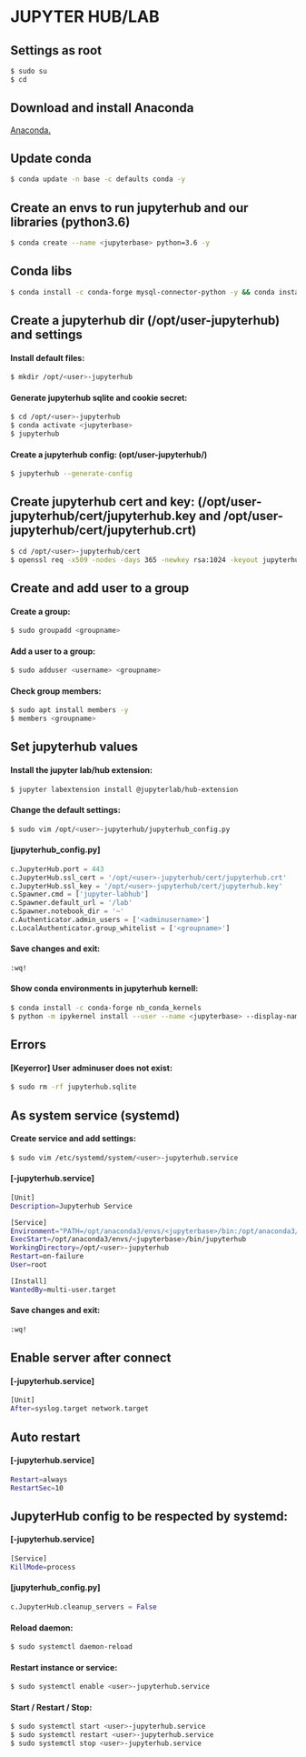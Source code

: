 # JUPYTER HUB/LAB</h1>
## Settings as root

```sh
$ sudo su
$ cd
```

## Download and install Anaconda

[Anaconda.](https://github.com/Nouvellie/ubuntu/blob/ubuntu/contents/anaconda.md)

## Update conda

```sh
$ conda update -n base -c defaults conda -y
```

## Create an envs to run jupyterhub and our libraries (python3.6)

```sh
$ conda create --name <jupyterbase> python=3.6 -y
```

## Conda libs

```sh
$ conda install -c conda-forge mysql-connector-python -y && conda install -c pandas pymysql -y && conda install -c conda-forge mysqlclient -y && conda install -c kalefranz mysql-server -y && conda install -c conda-forge django -y && conda install -c conda-forge djangorestframework -y && conda install -c conda-forge keras -y && conda install -c anaconda tensorflow -y && conda install -c conda-forge django-cors-headers -y && conda install -c conda-forge django-filter -y && conda install -c conda-forge pandas -y && conda install -c conda-forge bokeh -y && conda install -c conda-forge appdirs -y && conda install -c conda-forge lxml -y && conda install -c conda-forge wfdb -y && conda install -c conda-forge pywavelets -y && conda install -c conda-forge sqlparse -y && conda install -c conda-forge jupyterhub -y && conda install -c conda-forge notebook -y && conda install -c conda-forge configurable-http-proxy -y && conda install -c conda-forge jupyterlab -y
 ```

## Create a jupyterhub dir (/opt/user-jupyterhub) and settings
#### Install default files:

```sh
$ mkdir /opt/<user>-jupyterhub
```

#### Generate jupyterhub sqlite and cookie secret:

```sh
$ cd /opt/<user>-jupyterhub
$ conda activate <jupyterbase>
$ jupyterhub
```

#### Create a jupyterhub config: (opt/user-jupyterhub/)

```sh
$ jupyterhub --generate-config
```

## Create jupyterhub cert and key: (/opt/user-jupyterhub/cert/jupyterhub.key and /opt/user-jupyterhub/cert/jupyterhub.crt)

```sh
$ cd /opt/<user>-jupyterhub/cert
$ openssl req -x509 -nodes -days 365 -newkey rsa:1024 -keyout jupyterhub.key -out jupyterhub.crt
```

## Create and add user to a group
#### Create a group:

```sh
$ sudo groupadd <groupname>
```

#### Add a user to a group:

```sh
$ sudo adduser <username> <groupname>
```

#### Check group members:

```sh
$ sudo apt install members -y
$ members <groupname>
```

## Set jupyterhub values
#### Install the jupyter lab/hub extension:

```sh
$ jupyter labextension install @jupyterlab/hub-extension
```

#### Change the default settings:

```sh
$ sudo vim /opt/<user>-jupyterhub/jupyterhub_config.py
```

#### [jupyterhub_config.py]

```python
c.JupyterHub.port = 443
c.JupyterHub.ssl_cert = '/opt/<user>-jupyterhub/cert/jupyterhub.crt'
c.JupyterHub.ssl_key = '/opt/<user>-jupyterhub/cert/jupyterhub.key'
c.Spawner.cmd = ['jupyter-labhub']
c.Spawner.default_url = '/lab'
c.Spawner.notebook_dir = '~'
c.Authenticator.admin_users = ['<adminusername>']
c.LocalAuthenticator.group_whitelist = ['<groupname>']
```

#### Save changes and exit:

```sh
:wq!
```

#### Show conda environments in jupyterhub kernell:

```sh
$ conda install -c conda-forge nb_conda_kernels
$ python -m ipykernel install --user --name <jupyterbase> --display-name "Python (<jupyterbase>)"
```

## Errors
#### [Keyerror] User adminuser does not exist:

```sh
$ sudo rm -rf jupyterhub.sqlite
```

## As system service (systemd)
#### Create service and add settings:

```sh
$ sudo vim /etc/systemd/system/<user>-jupyterhub.service
```

#### [<user>-jupyterhub.service]

```sh
[Unit]
Description=Jupyterhub Service

[Service]
Environment="PATH=/opt/anaconda3/envs/<jupyterbase>/bin:/opt/anaconda3/bin:/opt/anaconda3/bin:/usr/local/sbin:/usr/local/bin:/usr/sbin:/usr/bin:/sbin:/bin:/usr/games:/usr/local/games"
ExecStart=/opt/anaconda3/envs/<jupyterbase>/bin/jupyterhub
WorkingDirectory=/opt/<user>-jupyterhub
Restart=on-failure
User=root

[Install]
WantedBy=multi-user.target
```

#### Save changes and exit:

```sh
:wq!
```

## Enable server after connect
#### [<user>-jupyterhub.service]

```sh
[Unit]
After=syslog.target network.target
```

## Auto restart
#### [<user>-jupyterhub.service]

```sh
Restart=always
RestartSec=10
```

## JupyterHub config to be respected by systemd:
#### [<user>-jupyterhub.service]

```sh
[Service]
KillMode=process
```

#### [jupyterhub_config.py]

```python
c.JupyterHub.cleanup_servers = False
```

#### Reload daemon:

```sh
$ sudo systemctl daemon-reload
```

#### Restart instance or service:

```sh
$ sudo systemctl enable <user>-jupyterhub.service
```

#### Start / Restart / Stop:

```sh
$ sudo systemctl start <user>-jupyterhub.service
$ sudo systemctl restart <user>-jupyterhub.service
$ sudo systemctl stop <user>-jupyterhub.service
```